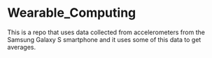 # Wearable_Computing
This is a repo that uses data collected from accelerometers from the Samsung Galaxy S smartphone and it uses some of this data to get averages.
